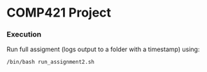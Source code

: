 # COMP421 Project

### Execution
Run full assigment (logs output to a folder with a timestamp) using:
```
/bin/bash run_assignment2.sh
```
